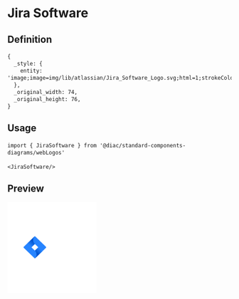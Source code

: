 # Jira Software

## Definition

```
{
  _style: { 
    entity: 'image;image=img/lib/atlassian/Jira_Software_Logo.svg;html=1;strokeColor=none;',
  },
  _original_width: 74,
  _original_height: 76,
}
```

## Usage

```
import { JiraSoftware } from '@diac/standard-components-diagrams/webLogos'

<JiraSoftware/>
```

## Preview

<img src="./jira-software.png" width="200"/>
